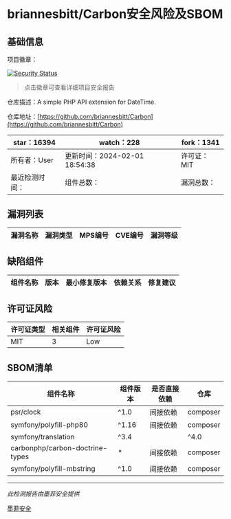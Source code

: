 # briannesbitt/Carbon安全风险及SBOM

## 基础信息

项目徽章：

[![Security Status](https://www.murphysec.com/platform3/v31/badge/1754215498270158848.svg)](https://www.murphysec.com/console/report/1754215497733287936/1754215498270158848)

> 点击徽章可查看详细项目安全报告

仓库描述：A simple PHP API extension for DateTime.

仓库地址：[https://github.com/briannesbitt/Carbon](https://github.com/briannesbitt/Carbon)

| star：16394 | watch：228 | fork：1341 |
| ----------- | -------------- | ------------ |
| 所有者：User | 更新时间：2024-02-01 18:54:38 | 许可证：MIT |
| 最近检测时间： | 组件总数： | 漏洞总数： |




## 漏洞列表

| 漏洞名称 | 漏洞类型 | MPS编号 | CVE编号 | 漏洞等级 |
| ------- | ------ | ------- | ------ | ----- |





## 缺陷组件

| 组件名称 | 版本 | 最小修复版本 | 依赖关系 | 修复建议 |
| -------- | ---- | ------------ | -------- | -------- |





## 许可证风险

| 许可证类型 | 相关组件 | 许可证风险 |
| ---------- | -------- | ---------- |
|MIT|3|Low|




## SBOM清单

| 组件名称 | 组件版本 | 是否直接依赖 | 仓库 |
| -------- | -------- | ------------ | ---- |
|psr/clock|^1.0|间接依赖|composer|
|symfony/polyfill-php80|^1.16|间接依赖|composer|
|symfony/translation|^3.4 || ^4.0 || ^5.0 || ^6.0|间接依赖|composer|
|carbonphp/carbon-doctrine-types|*|间接依赖|composer|
|symfony/polyfill-mbstring|^1.0|间接依赖|composer|


------

*此检测报告由墨菲安全提供*

[墨菲安全](www.murphysec.com)